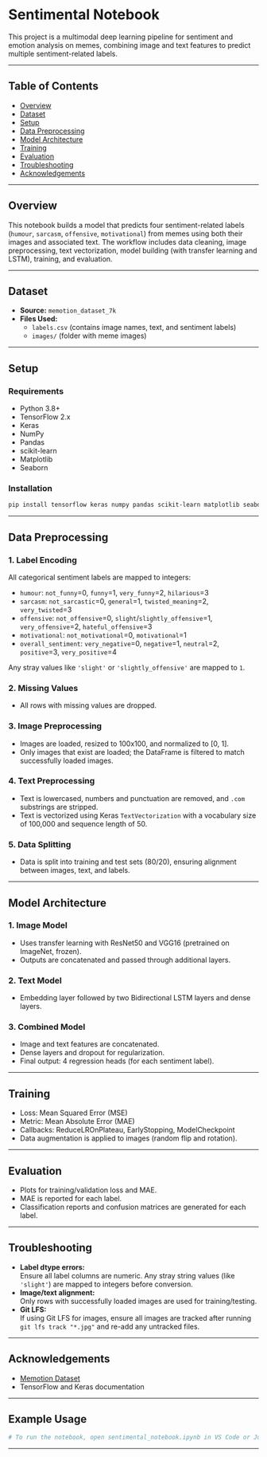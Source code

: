 # Sentimental Notebook

This project is a multimodal deep learning pipeline for sentiment and emotion analysis on memes, combining image and text features to predict multiple sentiment-related labels.

---

## Table of Contents

- [Overview](#overview)
- [Dataset](#dataset)
- [Setup](#setup)
- [Data Preprocessing](#data-preprocessing)
- [Model Architecture](#model-architecture)
- [Training](#training)
- [Evaluation](#evaluation)
- [Troubleshooting](#troubleshooting)
- [Acknowledgements](#acknowledgements)

---

## Overview

This notebook builds a model that predicts four sentiment-related labels (`humour`, `sarcasm`, `offensive`, `motivational`) from memes using both their images and associated text. The workflow includes data cleaning, image preprocessing, text vectorization, model building (with transfer learning and LSTM), training, and evaluation.

---

## Dataset

- **Source:** `memotion_dataset_7k`
- **Files Used:**
  - `labels.csv` (contains image names, text, and sentiment labels)
  - `images/` (folder with meme images)

---

## Setup

### Requirements

- Python 3.8+
- TensorFlow 2.x
- Keras
- NumPy
- Pandas
- scikit-learn
- Matplotlib
- Seaborn

### Installation

```sh
pip install tensorflow keras numpy pandas scikit-learn matplotlib seaborn
```

---

## Data Preprocessing

### 1. **Label Encoding**

All categorical sentiment labels are mapped to integers:

- `humour`: `not_funny`=0, `funny`=1, `very_funny`=2, `hilarious`=3
- `sarcasm`: `not_sarcastic`=0, `general`=1, `twisted_meaning`=2, `very_twisted`=3
- `offensive`: `not_offensive`=0, `slight`/`slightly_offensive`=1, `very_offensive`=2, `hateful_offensive`=3
- `motivational`: `not_motivational`=0, `motivational`=1
- `overall_sentiment`: `very_negative`=0, `negative`=1, `neutral`=2, `positive`=3, `very_positive`=4

Any stray values like `'slight'` or `'slightly_offensive'` are mapped to `1`.

### 2. **Missing Values**

- All rows with missing values are dropped.

### 3. **Image Preprocessing**

- Images are loaded, resized to 100x100, and normalized to [0, 1].
- Only images that exist are loaded; the DataFrame is filtered to match successfully loaded images.

### 4. **Text Preprocessing**

- Text is lowercased, numbers and punctuation are removed, and `.com` substrings are stripped.
- Text is vectorized using Keras `TextVectorization` with a vocabulary size of 100,000 and sequence length of 50.

### 5. **Data Splitting**

- Data is split into training and test sets (80/20), ensuring alignment between images, text, and labels.

---

## Model Architecture

### 1. **Image Model**

- Uses transfer learning with ResNet50 and VGG16 (pretrained on ImageNet, frozen).
- Outputs are concatenated and passed through additional layers.

### 2. **Text Model**

- Embedding layer followed by two Bidirectional LSTM layers and dense layers.

### 3. **Combined Model**

- Image and text features are concatenated.
- Dense layers and dropout for regularization.
- Final output: 4 regression heads (for each sentiment label).

---

## Training

- Loss: Mean Squared Error (MSE)
- Metric: Mean Absolute Error (MAE)
- Callbacks: ReduceLROnPlateau, EarlyStopping, ModelCheckpoint
- Data augmentation is applied to images (random flip and rotation).

---

## Evaluation

- Plots for training/validation loss and MAE.
- MAE is reported for each label.
- Classification reports and confusion matrices are generated for each label.

---

## Troubleshooting

- **Label dtype errors:**  
  Ensure all label columns are numeric. Any stray string values (like `'slight'`) are mapped to integers before conversion.
- **Image/text alignment:**  
  Only rows with successfully loaded images are used for training/testing.
- **Git LFS:**  
  If using Git LFS for images, ensure all images are tracked after running `git lfs track "*.jpg"` and re-add any untracked files.

---

## Acknowledgements

- [Memotion Dataset](https://www.kaggle.com/datasets/abhinavwalia95/memotion-dataset-7k)
- TensorFlow and Keras documentation

---

## Example Usage

```python
# To run the notebook, open sentimental_notebook.ipynb in VS Code or Jupyter and execute cells sequentially.
```

---